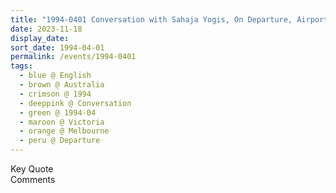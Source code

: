 ```yaml
---
title: "1994-0401 Conversation with Sahaja Yogis, On Departure, Airport, Melbourne, Victoria, Australia"
date: 2023-11-18
display_date: 
sort_date: 1994-04-01
permalink: /events/1994-0401
tags:
  - blue @ English
  - brown @ Australia
  - crimson @ 1994
  - deeppink @ Conversation
  - green @ 1994-04
  - maroon @ Victoria
  - orange @ Melbourne
  - peru @ Departure
---
```


<wave-list>
  <list-title color="green" width="75">Key Quote</list-title>
  <list-item color="BlanchedAlmond"  width="200"></list-item>
  <list-item color="Lavender"></list-item>
  <list-item color="BlanchedAlmond"></list-item>
</wave-list>

<br>

<wave-list>
  <list-title color="green" width="75">Comments</list-title>
  <list-item color="BlanchedAlmond"  width="200"></list-item>
  <list-item color="Lavender"></list-item>
  <list-item color="BlanchedAlmond"></list-item>
</wave-list>